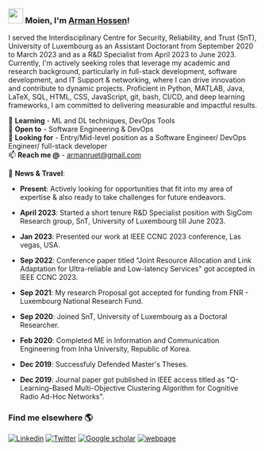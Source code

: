 ### <img src="https://media.giphy.com/media/hvRJCLFzcasrR4ia7z/giphy.gif" width="30px"> Moien, I'm [Arman Hossen](https://armanruet.github.io/)!

I served the Interdisciplinary Centre for Security, Reliability, and Trust (SnT), University of Luxembourg as an Assistant Doctorant from September 2020 to March 2023 and as a R&D Specialist from April 2023 to June 2023. Currently, I'm actively seeking roles that leverage my academic and research background, particularly in full-stack development, software development, and IT Support & networking, where I can drive innovation and contribute to dynamic projects. Proficient in Python, MATLAB, Java, LaTeX, SQL, HTML, CSS, JavaScript, git, bash, CI/CD, and deep learning frameworks, I am committed to delivering measurable and impactful results.


<!---🔭 **Current work** - Resource allocation in 5G URLLC </br>--->
🌱 **Learning** - ML and DL techniques, DevOps Tools </br>
👯 **Open to** - Software Engineering & DevOps </br>
🤔 **Looking for** - Entry/Mid-level position as a Software Engineer/ DevOps Engineer/ full-stack developer</br>
📫 **Reach me @** - armanruet@gmail.com </br>

<!---  <div align="right">--->
<!---![GitHub Contributions](https://github-readme-stats.vercel.app/api?username=armanruet&show_icons=true&title_color=fff&icon_color=79ff97&text_color=9f9f9f&bg_color=151515)--->
<!---</div> --->

💬 **News & Travel**:
- **Present**: Actively looking for opportunities that fit into my area of expertise & also ready to take challenges for future endeavors.
  
- **April 2023**: Started a short tenure R&D Specialist position with SigCom Research group, SnT, University of Luxembourg till June 2023.

- **Jan 2023**: Presented our work at IEEE CCNC 2023 conference, Las vegas, USA.

- **Sep 2022**: Conference paper titled "Joint Resource Allocation and Link Adaptation for Ultra-reliable and Low-latency Services" got accepted in IEEE CCNC 2023.

- **Sep 2021**: My research Proposal got accepted for funding from FNR - Luxembourg National Research Fund.

- **Sep 2020**: Joined SnT, University of Luxembourg as a Doctoral Researcher.

- **Feb 2020**: Completed ME in Information and Communication Engineering from Inha University, Republic of Korea.

- **Dec 2019**: Successfuly Defended Master's Theses. 

- **Dec 2019**: Journal paper got published in IEEE access titled as "Q-Learning–Based Multi-Objective Clustering Algorithm for Cognitive Radio Ad-Hoc Networks".


### Find me elsewhere 🌎

[![Linkedin](https://img.shields.io/badge/-ArmanHossen-blue?style=flat-square&logo=Linkedin&logoColor=white&link=https://www.linkedin.com/in/armanruet/)](https://www.linkedin.com/in/armanruet/) 
[![Twitter](https://img.shields.io/badge/-Twitter-1ca0f1?style=flat-square&labelColor=1ca0f1&logo=twitter&logoColor=white&link=https://twitter.com/arman_5227)](https://twitter.com/arman_5227)
[![Google scholar](https://img.shields.io/badge/-GoogleScholar-blue?style=flat-square&logo=Google&logoColor=white&link=https://scholar.google.com/citations?user=LN-2sIoAAAAJ&hl=en)](https://scholar.google.com/citations?user=LN-2sIoAAAAJ&hl=en)
[![webpage](https://img.shields.io/badge/-webpage-blue?style=flat-square&logo=github&logoColor=black&link=https://armanruet.github.io/)](https://armanruet.github.io/)
